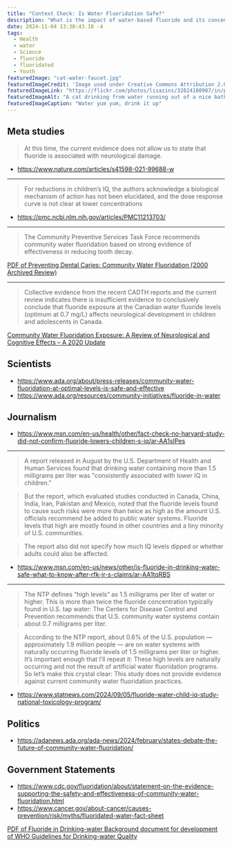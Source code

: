 ```yaml
---
title: "Context Check: Is Water Fluoridation Safe?"
description: "What is the impact of water-based fluoride and its concentration in our water system, especially on children's IQ? Looking at studies and reporting."
date: 2024-11-04 13:30:43.10 -4
tags:
  - Health
  - water
  - Science
  - fluoride
  - fluoridated
  - Youth
featuredImage: "cat-water-faucet.jpg"
featuredImageCredit: 'Image used under Creative Commons Attribution 2.0. Credit to Lisa Zins via Flickr'
featuredImageLink: "https://flickr.com/photos/lisazins/32824180987/in/photolist-S1yvqX-ViZMSG-7e8CrT-9wGBk1-EcJT2a-DeNN89-esJpZ-4WvDy1-8rPZGV-DD3MZx-8rT6a7-sFaTB-dgmU9Q-pnUgqd-oHxKEK-9owxLx-DsBLg-yGAznS-9owxKg-zn7S6i-Q2TL-4iqSb3-K6d6Nw-2fJgf7G-gspDy-7pkEMA-4oaHdG-2oxZ3ut-JTEjb-6vHCY9-sMu4-Hk5SG-57Eh6s-2juAwp4-2BDKu-5oEmbT-aUC1aX-5S7Zrb-4JcLtd-8VHWuw-bHiE1k-e3oBsB-9mpvx-39KhHa-Mcu7o-7yDFWJ-9hyTLX-2qn6z7U-2QPRQ-2op9Uos"
featuredImageAlt: "A cat drinking from water running out of a nice bathroom faucet"
featuredImageCaption: "Water yum yum, drink it up"
---
```


## Meta studies

> At this time, the current evidence does not allow us to state that fluoride is associated with neurological damage.

- https://www.nature.com/articles/s41598-021-99688-w

---

> For reductions in children’s IQ, the authors acknowledge a biological mechanism of action has not been elucidated, and the dose response curve is not clear at lower concentrations

- https://pmc.ncbi.nlm.nih.gov/articles/PMC11213703/

---

> The Community Preventive Services Task Force recommends community water fluoridation based on strong evidence of effectiveness in reducing tooth decay.

<p>
<a href="https://www.thecommunityguide.org/media/pdf/Oral-Health-Fluoridation-Archive.pdf" target="_blank">PDF of Preventing Dental Caries: Community Water Fluoridation (2000 Archived Review)</a>
</p>

---

> Collective evidence from the recent CADTH reports and the current review indicates there is insufficient evidence to conclusively conclude that fluoride exposure at the Canadian water fluoride levels (optimum at 0.7 mg/L) affects neurological development in children and adolescents in Canada.

<p>
<a href="https://www.ncbi.nlm.nih.gov/books/NBK567579/" target="_blank">Community Water Fluoridation Exposure: A Review of Neurological and Cognitive Effects – A 2020 Update</a>
</p>

## Scientists

- https://www.ada.org/about/press-releases/community-water-fluoridation-at-optimal-levels-is-safe-and-effective
- https://www.ada.org/resources/community-initiatives/fluoride-in-water

## Journalism

- https://www.msn.com/en-us/health/other/fact-check-no-harvard-study-did-not-confirm-fluoride-lowers-children-s-iq/ar-AA1sIPes

---

> A report released in August by the U.S. Department of Health and Human Services found that drinking water containing more than 1.5 milligrams per liter was "consistently associated with lower IQ in children."

> But the report, which evaluated studies conducted in Canada, China, India, Iran, Pakistan and Mexico, noted that the fluoride levels found to cause such risks were more than twice as high as the amount U.S. officials recommend be added to public water systems. Fluoride levels that high are mostly found in other countries and a tiny minority of U.S. communities.

> The report also did not specify how much IQ levels dipped or whether adults could also be affected.

- https://www.msn.com/en-us/news/other/is-fluoride-in-drinking-water-safe-what-to-know-after-rfk-jr-s-claims/ar-AA1tqRBS

---

> The NTP defines “high levels” as 1.5 milligrams per liter of water or higher.  This is more than twice the fluoride concentration typically found in U.S. tap water: The Centers for Disease Control and Prevention recommends that U.S. community water systems contain about 0.7 milligrams per liter.

> According to the NTP report, about 0.6% of the U.S. population — approximately 1.9 million people — are on water systems with naturally occurring fluoride levels of 1.5 milligrams per liter or higher. It’s important enough that I’ll repeat it: These high levels are naturally occurring and not the result of artificial water fluoridation programs. So let’s make this crystal clear: This study does not provide evidence against current community water fluoridation practices.

- https://www.statnews.com/2024/09/05/fluoride-water-child-iq-study-national-toxicology-program/

## Politics

- https://adanews.ada.org/ada-news/2024/february/states-debate-the-future-of-community-water-fluoridation/

## Government Statements

- https://www.cdc.gov/fluoridation/about/statement-on-the-evidence-supporting-the-safety-and-effectiveness-of-community-water-fluoridation.html
- https://www.cancer.gov/about-cancer/causes-prevention/risk/myths/fluoridated-water-fact-sheet


<p>
<a href="https://www.who.int/docs/default-source/wash-documents/wash-chemicals/fluoride-background-document.pdf" target="_blank">PDF of Fluoride in Drinking-water
Background document for development of
WHO Guidelines for Drinking-water Quality</a>
</p>

